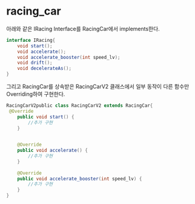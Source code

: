 # racing_car

아래와 같은 IRacing Interface를 RacingCar에서 implements한다. 

``` Java
interface IRacing{
    void start();
    void accelerate();
    void accelerate_booster(int speed_lv);
    void drift();
    void decelerateAs();
}
```

그리고 RacingCar를 상속받은 RacingCarV2 클래스에서 일부 동작이 다른 함수만 Overriding하여 구현한다.
``` Java
RacingCarV2public class RacingCarV2 extends RacingCar{
 @Override
    public void start() {
        //추가 구현
    }

    
    @Override
    public void accelerate() {
        //추가 구현
    }
   
    @Override
    public void accelerate_booster(int speed_lv) {
        //추가 구현
    }
}

```
